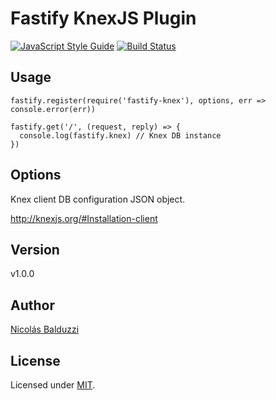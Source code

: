 # Fastify KnexJS Plugin

[![JavaScript Style Guide](https://img.shields.io/badge/code_style-standard-brightgreen.svg)](https://standardjs.com)
[![Build Status](https://travis-ci.org/chapuletta/fastify-knex.svg?branch=master)](https://travis-ci.org/chapuletta/fastify-knex)

## Usage

```
fastify.register(require('fastify-knex'), options, err => console.error(err))

fastify.get('/', (request, reply) => {
  console.log(fastify.knex) // Knex DB instance
})
```

## Options

Knex client DB configuration JSON object.

http://knexjs.org/#Installation-client

## Version

v1.0.0

## Author

[Nicolás Balduzzi](nico.balduzzi@gmail.com)

## License

Licensed under [MIT](./LICENSE).
